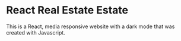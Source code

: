 # React Real Estate Estate

This is a React, media responsive website with a dark mode that was created with Javascript. 


